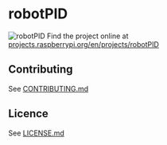 # robotPID
![robotPID](/en/images/banner.png)
Find the project online at [projects.raspberrypi.org/en/projects/robotPID](https://projects.raspberrypi.org/en/projects/robotPID)

## Contributing
See [CONTRIBUTING.md](CONTRIBUTING.md)
## Licence
 See [LICENSE.md](LICENSE.md)